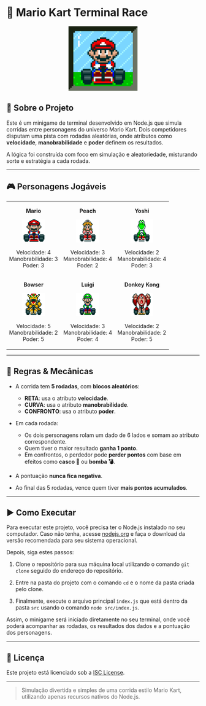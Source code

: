 # 🏁 Mario Kart Terminal Race

<p align="center">
  <img src="./docs/header.gif" alt="Mario Kart Header" width="180" />
</p>

## 🧠 Sobre o Projeto

Este é um minigame de terminal desenvolvido em Node.js que simula corridas entre personagens do universo Mario Kart. Dois competidores disputam uma pista com rodadas aleatórias, onde atributos como **velocidade**, **manobrabilidade** e **poder** definem os resultados.

A lógica foi construída com foco em simulação e aleatoriedade, misturando sorte e estratégia a cada rodada.

---

## 🎮 Personagens Jogáveis

<p align="center">
  <table>
    <tr>
      <td style="text-align:center;">
        <p><b>Mario</b></p>
        <img src="./docs/mario.gif" alt="Mario" width="60" height="60" />
        <p>Velocidade: 4<br>Manobrabilidade: 3<br>Poder: 3</p>
      </td>
      <td style="text-align:center;">
        <p><b>Peach</b></p>
        <img src="./docs/peach.gif" alt="Peach" width="60" height="60" />
        <p>Velocidade: 3<br>Manobrabilidade: 4<br>Poder: 2</p>
      </td>
      <td style="text-align:center;">
        <p><b>Yoshi</b></p>
        <img src="./docs/yoshi.gif" alt="Yoshi" width="60" height="60" />
        <p>Velocidade: 2<br>Manobrabilidade: 4<br>Poder: 3</p>
      </td>
    </tr>
    <tr>
      <td style="text-align:center;">
        <p><b>Bowser</b></p>
        <img src="./docs/bowser.gif" alt="Bowser" width="60" height="60" />
        <p>Velocidade: 5<br>Manobrabilidade: 2<br>Poder: 5</p>
      </td>
      <td style="text-align:center;">
        <p><b>Luigi</b></p>
        <img src="./docs/luigi.gif" alt="Luigi" width="60" height="60" />
        <p>Velocidade: 3<br>Manobrabilidade: 4<br>Poder: 4</p>
      </td>
      <td style="text-align:center;">
        <p><b>Donkey Kong</b></p>
        <img src="./docs/dk.gif" alt="Donkey Kong" width="60" height="60" />
        <p>Velocidade: 2<br>Manobrabilidade: 2<br>Poder: 5</p>
      </td>
    </tr>
  </table>
</p>

---

## 📜 Regras & Mecânicas

- A corrida tem **5 rodadas**, com **blocos aleatórios**:
  - **RETA**: usa o atributo **velocidade**.
  - **CURVA**: usa o atributo **manobrabilidade**.
  - **CONFRONTO**: usa o atributo **poder**.

- Em cada rodada:
  - Os dois personagens rolam um dado de 6 lados e somam ao atributo correspondente.
  - Quem tiver o maior resultado **ganha 1 ponto**.
  - Em confrontos, o perdedor pode **perder pontos** com base em efeitos como **casco 🐢** ou **bomba 💣**.

- A pontuação **nunca fica negativa**.
- Ao final das 5 rodadas, vence quem tiver **mais pontos acumulados**.

---

## ▶️ Como Executar

Para executar este projeto, você precisa ter o Node.js instalado no seu computador. Caso não tenha, acesse [nodejs.org](https://nodejs.org/) e faça o download da versão recomendada para seu sistema operacional.

Depois, siga estes passos:

1. Clone o repositório para sua máquina local utilizando o comando `git clone` seguido do endereço do repositório.

2. Entre na pasta do projeto com o comando `cd` e o nome da pasta criada pelo clone.

3. Finalmente, execute o arquivo principal `index.js` que está dentro da pasta `src` usando o comando `node src/index.js`.

Assim, o minigame será iniciado diretamente no seu terminal, onde você poderá acompanhar as rodadas, os resultados dos dados e a pontuação dos personagens.

---

## 🔗 Licença

Este projeto está licenciado sob a [ISC License](LICENSE).

---

> Simulação divertida e simples de uma corrida estilo Mario Kart, utilizando apenas recursos nativos do Node.js.
